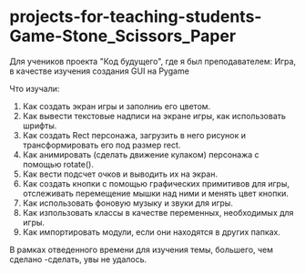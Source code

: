 # projects-for-teaching-students-Game-Stone_Scissors_Paper
Для учеников проекта "Код будущего", где я был преподавателем: Игра, в качестве изучения создания GUI на Pygame

Что изучали:
1.	Как создать экран игры и заполниь его цветом.
2.	Как вывести текстовые надписи на экране игры, как использовать шрифты.
3.	Как создать Rect персонажа, загрузить в него рисунок и трансформировать его под размер rect.
4.	Как анимировать (сделать движение кулаком) персонажа с помощью rotate().
5.	Как вести подсчет очков и выводить их на экран.
6.	Как создать кнопки с помощью графических примитивов для игры, отслеживать перемещение мышки над ними и менять цвет кнопки.
7.	Как использовать фоновую музыку и звуки для игры.
8.	Как изпользовать классы в качестве переменных, необходимых для игры.
9.	Как импортировать модули, если они находятся в других папках.
   
В рамках отведенного времени для изучения темы, большего, чем сделано -сделать, увы не удалось.
